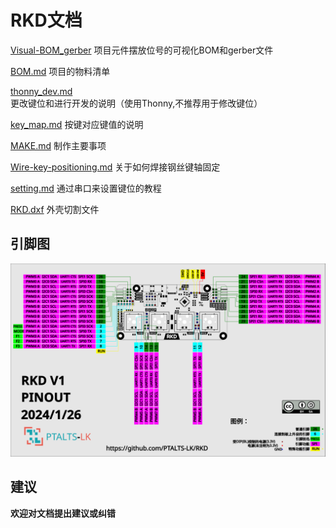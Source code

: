 # RKD文档

[Visual-BOM_gerber](Visual-BOM_gerber) 项目元件摆放位号的可视化BOM和gerber文件

[BOM.md](BOM.md) 项目的物料清单

[thonny_dev.md](thonny_dev.md) 更改键位和进行开发的说明（使用Thonny,不推荐用于修改键位）

[key_map.md](key_map.md) 按键对应键值的说明

[MAKE.md](MAKE.md) 制作主要事项

[Wire-key-positioning.md](Wire-key-positioning.md) 关于如何焊接钢丝键轴固定

[setting.md](setting.md) 通过串口来设置键位的教程

[RKD.dxf](RKD.dxf) 外壳切割文件

## 引脚图

![RKD-Pinout](PICs/RKD-Pinout.svg)

## 建议

**欢迎对文档提出建议或纠错**

